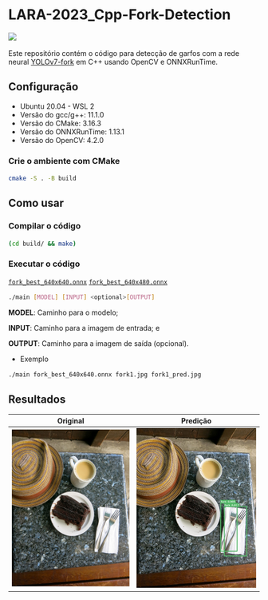 # LARA-2023_Cpp-Fork-Detection

![](https://img.shields.io/badge/version-v0.1-blue)

Este repositório contém o código para detecção de garfos com a rede neural [YOLOv7-fork](https://github.com/mtsousa/LARA-2022_Fork-Detection) em C++ usando OpenCV e ONNXRunTime.

## Configuração

- Ubuntu 20.04 - WSL 2
- Versão do gcc/g++: 11.1.0
- Versão do CMake: 3.16.3
- Versão do ONNXRunTime: 1.13.1
- Versão do OpenCV: 4.2.0

### Crie o ambiente com CMake

```bash
cmake -S . -B build
```
## Como usar

### Compilar o código

```bash
(cd build/ && make)
```

### Executar o código

[`fork_best_640x640.onnx`](https://github.com/mtsousa/LARA-2022_Fork-Detection/releases/download/v0.1/fork_best_640x640.onnx)
[`fork_best_640x480.onnx`](https://github.com/mtsousa/LARA-2022_Fork-Detection/releases/download/v0.1/fork_best_640x480.onnx)


```bash
./main [MODEL] [INPUT] <optional>[OUTPUT]
```

**MODEL**: Caminho para o modelo;

**INPUT**: Caminho para a imagem de entrada; e

**OUTPUT**: Caminho para a imagem de saída (opcional).

- Exemplo

```bash
./main fork_best_640x640.onnx fork1.jpg fork1_pred.jpg
```

## Resultados

|       Original        |          Predição          |
|:---------------------:|:--------------------------:|
| ![](images/fork1.jpg) | ![](images/fork1_pred.jpg) |